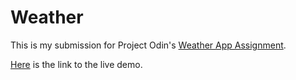 # Weather
This is my submission for Project Odin's [Weather App Assignment](https://www.theodinproject.com/lessons/node-path-javascript-weather-app).

[Here]() is the link to the live demo.

